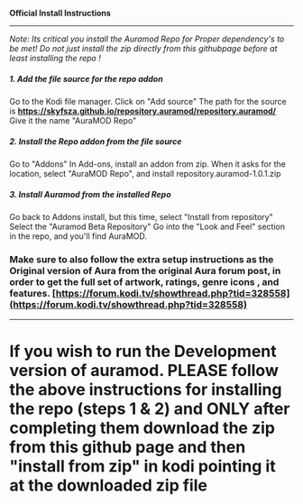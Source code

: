 **Official Install Instructions**

---

 _Note: Its critical you install the Auramod Repo for Proper dependency&#39;s to be met! Do not just install the zip directly from this githubpage before at least installing the repo !_

##### 1. Add the file source for the repo addon 

Go to the Kodi file manager. Click on &quot;Add source&quot;
The path for the source is
**https://skyfsza.github.io/repository.auramod/repository.auramod/**
Give it the name &quot;AuraMOD Repo&quot;

##### 2. Install the Repo addon  from the file source

Go to &quot;Addons&quot;
In Add-ons, install an addon from zip. When it asks for the location, select &quot;AuraMOD Repo&quot;, and install
repository.auramod-1.0.1.zip

##### 3. Install Auramod from the installed Repo

Go back to Addons install, but this time, select &quot;Install from repository&quot;
Select the &quot;Auramod Beta Repository&quot;
Go into the &quot;Look and Feel&quot; section in the repo, and you&#39;ll find AuraMOD.

###    Make sure to also follow the  extra setup instructions as the Original version of Aura   from the original Aura forum post, in order to get the full set of artwork, ratings, genre icons ,  and features.  [https://forum.kodi.tv/showthread.php?tid=328558](https://forum.kodi.tv/showthread.php?tid=328558)  

---


 # If you wish to run the Development version of auramod. PLEASE follow the above instructions for installing the repo (steps 1 & 2) and ONLY after completing them  download the zip from this github page and then "install from zip" in kodi pointing it at the downloaded zip file 
